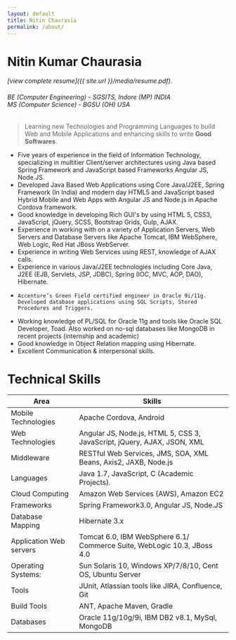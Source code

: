 ```yaml
---
layout: default
title: Nitin Chaurasia
permalink: /about/
---
```

# Nitin Kumar Chaurasia

*[view complete resume]({{ site.url }}/media/resume.pdf)*.


###### BE (Computer Engineering) - SGSITS, Indore (MP) INDIA <br> MS (Computer Science) - BGSU (OH) USA



> Learning new Technologies and Programming Languages to build Web and Mobile Applications  and enhancing skills to write **Good Softwares**.

  - Five years of experience in the field of Information Technology, specializing in multitier Client/server architectures using Java based Spring Framework and JavaScript based Frameworks Angular JS, Node.JS.
  - Developed Java Based Web Applications using Core Java/J2EE, Spring Framework (In India) and modern day HTML5 and JavaScript based Hybrid Mobile and Web Apps with Angular JS and Node.js in Apache Cordova framework.
  - Good knowledge in developing Rich GUI's by using HTML 5, CSS3, JavaScript, jQuery, SCSS, Bootstrap Grids, Gulp, AJAX.
  - Experience in working with on a variety of Application Servers, Web Servers and Database Servers like Apache Tomcat, IBM WebSphere, Web Logic, Red Hat JBoss WebServer.
  - Experience in writing Web Services using REST, knowledge of AJAX calls.
  - Experience in various Java/J2EE technologies including Core Java, J2EE (EJB, Servlets, JSP, JDBC), Spring (IOC, MVC, AOP, DAO), Hibernate.
  - 	Accenture’s Green Field certified engineer in Oracle 9i/11g. Developed database applications using SQL Scripts, Stored Procedures and Triggers.
  - Working knowledge of PL/SQL for Oracle 11g and tools like Oracle SQL Developer, Toad. Also worked on no-sql databases like MongoDB in recent projects (internship and academic)
  - Good knowledge in Object Relation mapping using Hibernate.
  - Excellent Communication & interpersonal skills.

# Technical Skills

|Area   |   Skills|
|---|---|
|  Mobile Technologies |  Apache Cordova, Android|
|  Web Technologies |  Angular JS, Node.js, HTML 5, CSS 3, JavaScript, jQuery, AJAX, JSON, XML |
| Middleware   |  RESTful Web Services, JMS, SOA, XML Beans, Axis2, JAXB, Node.js |
|  Languages |  Java 1.7, JavaScript, C (Academic Projects). |
|  Cloud Computing | Amazon Web Services (AWS), Amazon EC2  |
| Frameworks  | Spring Framework3.0, Angular JS, Node.JS  |
|  Database Mapping |  Hibernate 3.x |
| Application Web servers  |  Tomcat 6.0, IBM WebSphere 6.1/ Commerce Suite, WebLogic 10.3, JBoss 4.0 |
| Operating Systems:   | Sun Solaris 10, Windows XP/7/8/10, Cent OS, Ubuntu Server  |
| Tools  | JUnit, Atlassian tools like JIRA, Confluence, Git  |
|Build Tools | ANT, Apache Maven, Gradle |
| Databases| Oracle 11g/10g/9i, IBM DB2 v8.1, MySql, MongoDB|
